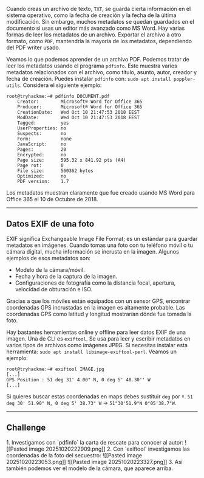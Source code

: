 Cuando creas un archivo de texto, `TXT`, se guarda cierta información en el sistema operativo, como la fecha de creación y la fecha de la última modificación. Sin embargo, muchos metadatos se quedan guardados en el documento si usas un editor más avanzado como MS Word. Hay varias formas de leer los metadatos de un archivo. Exportar el archivo a otro formato, como `PDF`, mantendría la mayoría de los metadatos, dependiendo del PDF writer usado.

Veamos lo que podemos aprender de un archivo PDF. Podemos tratar de leer los metadatos usando el programa `pdfinfo`. Este muestra varios metadatos relacionados con el archivo, como título, asunto, autor, creador y fecha de creación. Puedes instalar `pdfinfo` con: `sudo apt install poppler-utils`. Considera el siguiente ejemplo:

```shell
root@tryhackme:~# pdfinfo DOCUMENT.pdf  
	Creator:        Microsoft® Word for Office 365 
	Producer:       Microsoft® Word for Office 365 
	CreationDate:   Wed Oct 10 21:47:53 2018 EEST 
	ModDate:        Wed Oct 10 21:47:53 2018 EEST 
	Tagged:         yes 
	UserProperties: no 
	Suspects:       no 
	Form:           none 
	JavaScript:     no 
	Pages:          20 
	Encrypted:      no 
	Page size:      595.32 x 841.92 pts (A4) 
	Page rot:       0 
	File size:      560362 bytes 
	Optimized:      no 
	PDF version:    1.7
```

Los metadatos muestran claramente que fue creado usando MS Word para Office 365 el 10 de Octubre de 2018.

------------------------------------
<h2>Datos EXIF de una foto</h2>
EXIF significa Exchangeable Image File Format; es un estándar para guardar metadatos en imágenes. Cuando tomas una foto con tu teléfono móvil o tu cámara digital, mucha información se incrusta en la imagen. Algunos ejemplos de esos metadatos son:

- Modelo de la cámara/móvil.
- Fecha y hora de la captura de la imagen.
- Configuraciones de fotografía como la distancia focal, apertura, velocidad de obturación e ISO.

Gracias a que los móviles están equipados con un sensor GPS, encontrar coordenadas GPS incrustadas en la imagen es altamente probable. Las coordenadas GPS como latitud y longitud mostrarían dónde fue tomada la foto.

Hay bastantes herramientas online y offline para leer datos EXIF de una imagen. Una de CLI es `exiftool`. Se usa para leer y escribir metadatos en varios tipos de archivos como imágenes JPEG. Si necesitas instalar esta herramienta: `sudo apt install libimage-exiftool-perl`. Veamos un ejemplo:

```shell
root@tryhackme:~# exiftool IMAGE.jpg 
[...] 
GPS Position : 51 deg 31' 4.00" N, 0 deg 5' 48.30'' W 
[...]
```

Si quieres buscar estas coordenadas en maps debes sustituir `deg` por `º`. `51 deg 30' 51.90" N, 0 deg 5' 38.73" W` -> `51°30'51.9"N 0°05'38.7"W`.

-----------------------
<h2>Challenge</h2>
1. Investigamos con `pdfinfo` la carta de rescate para conocer al autor:
   ![[Pasted image 20251020222909.png]]
2. Con `exiftool` investigamos las coordenadas de la foto del secuestro:
   ![[Pasted image 20251020223053.png]]
   ![[Pasted image 20251020223327.png]]
3. Así también podemos ver el modelo de la cámara, que aparece arriba.